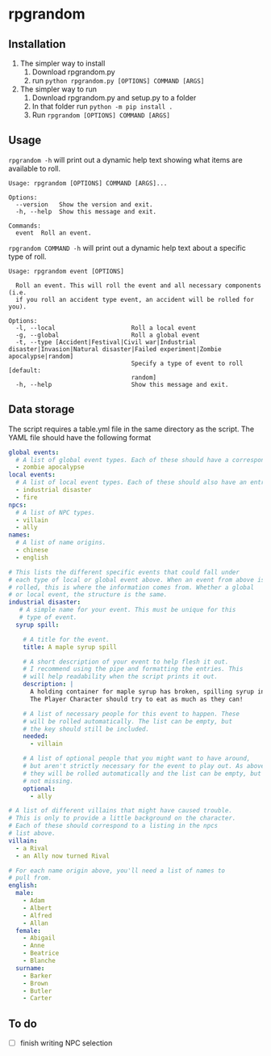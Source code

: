 # rpgrandom

## Installation

1. The simpler way to install
   1. Download rpgrandom.py
   1. run `python rpgrandom.py [OPTIONS] COMMAND [ARGS]`
1. The simpler way to run
   1. Download rpgrandom.py and setup.py to a folder
   1. In that folder run `python -m pip install .`
   1. Run `rpgrandom [OPTIONS] COMMAND [ARGS]`

## Usage

`rpgrandom -h` will print out a dynamic help text showing what items are available to roll.

```rpgrandom -h
Usage: rpgrandom [OPTIONS] COMMAND [ARGS]...

Options:
  --version   Show the version and exit.
  -h, --help  Show this message and exit.

Commands:
  event  Roll an event.
```

`rpgrandom COMMAND -h` will print out a dynamic help text about a specific type of roll.

```rpgrandom event -h
Usage: rpgrandom event [OPTIONS]

  Roll an event. This will roll the event and all necessary components (i.e.
  if you roll an accident type event, an accident will be rolled for you).

Options:
  -l, --local                     Roll a local event
  -g, --global                    Roll a global event
  -t, --type [Accident|Festival|Civil war|Industrial disaster|Invasion|Natural disaster|Failed experiment|Zombie apocalypse|random]
                                  Specify a type of event to roll  [default:
                                  random]
  -h, --help                      Show this message and exit.
```

## Data storage

The script requires a table.yml file in the same directory as the script.
The YAML file should have the following format

```yaml
global events:
  # A list of global event types. Each of these should have a corresponding entry below.
  - zombie apocalypse
local events:
  # A list of local event types. Each of these should also have an entry below.
  - industrial disaster
  - fire
npcs:
  # A list of NPC types.
  - villain
  - ally
names:
  # A list of name origins.
  - chinese
  - english

# This lists the different specific events that could fall under
# each type of local or global event above. When an event from above is
# rolled, this is where the information comes from. Whether a global
# or local event, the structure is the same.
industrial disaster:
   # A simple name for your event. This must be unique for this
   # type of event.
  syrup spill:

    # A title for the event.
    title: A maple syrup spill

    # A short description of your event to help flesh it out.
    # I recommend using the pipe and formatting the entries. This
    # will help readability when the script prints it out.
    description: |
      A holding container for maple syrup has broken, spilling syrup into the streets!
      The Player Character should try to eat as much as they can!

    # A list of necessary people for this event to happen. These
    # will be rolled automatically. The list can be empty, but
    # the key should still be included.
    needed:
      - villain

    # A list of optional people that you might want to have around,
    # but aren't strictly necessary for the event to play out. As above,
    # they will be rolled automatically and the list can be empty, but
    # not missing.
    optional:
      - ally

# A list of different villains that might have caused trouble.
# This is only to provide a little background on the character.
# Each of these should correspond to a listing in the npcs
# list above.
villain:
  - a Rival
  - an Ally now turned Rival

# For each name origin above, you'll need a list of names to
# pull from.
english:
  male:
    - Adam
    - Albert
    - Alfred
    - Allan
  female:
    - Abigail
    - Anne
    - Beatrice
    - Blanche
  surname:
    - Barker
    - Brown
    - Butler
    - Carter
```

## To do

- [ ] finish writing NPC selection

